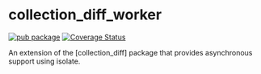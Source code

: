 # collection_diff_worker

[![pub package](https://img.shields.io/pub/v/collection_diff_worker.svg)](https://pub.dartlang.org/packages/collection_diff_worker)
[![Coverage Status](https://coveralls.io/repos/github/SunnyApp/collection_diff_worker/badge.svg?branch=master)](https://coveralls.io/github/SunnyApp/collection_diff_worker?branch=master)


An extension of the [collection_diff] package that provides asynchronous support using isolate. 
